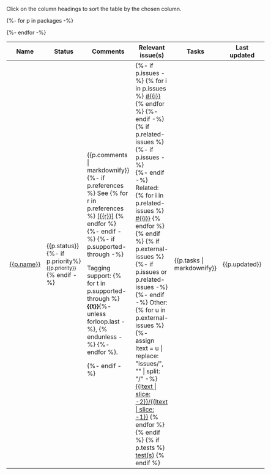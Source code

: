 
Click on the column headings to sort the table by the chosen column.

<table class="sortable" style="display:table   ;width:100%">
<thead>
<tr>
<!-- <th>Type</th>  -->
<th>Name</th>
<th>Status</th>
<th>Comments</th>
<th>Relevant issue(s)</th>
<th>Tasks</th>
<th>Last updated</th>
</tr>
</thead>
<tbody>



{%- for p in packages -%}
<tr>
<!-- <td>{{p.type}}</td> -->
<td class="{{p.status}}"><a href="https://ctan.org/pkg/
{%- if p.ctan-pkg -%}{{p.ctan-pkg}}{%- else -%}{{p.name}}{%- endif -%}
">{{p.name}}</a></td>
<td class="{{p.status}}"  sorttable_customkey="
{%- if p.status == "partially-compatible" %}compatible-partial{% else %}{{p.status}}{% endif -%}
">{{p.status}}
{%- if p.priority%}<sub>{{p.priority}}</sub>{% endif -%}
</td>
<td>
{{p.comments | markdownify}}
{%- if p.references %}
See 
{% for r in p.references %}
<a href="#ref{{r}}">[{{r}}]</a>
{% endfor %}
{%- endif -%}
{%- if p.supported-through -%}
<p>Tagging support:
{% for t in p.supported-through %}
<b>{{t}}</b>{%- unless forloop.last -%}, {% endunless -%}
{%- endfor %}.</p>
{%- endif -%}
</td>
<td>
{%- if p.issues -%}
{% for i in p.issues %}
<a href="https://github.com/latex3/tagging-project/issues/{{i}}">#{{i}}</a>
{% endfor %}
{%- endif -%}
{% if p.related-issues %}
{%- if p.issues -%}<br/>{%- endif -%}
Related:
{% for i in p.related-issues %}
<a href="https://github.com/latex3/tagging-project/issues/{{i}}">#{{i}}</a>
{% endfor %}
{% endif %}
{% if p.external-issues %}
{%- if p.issues or p.related-issues -%}<br/>{%- endif -%}
Other:
{% for u in p.external-issues %}
{%- assign ltext = u | replace: "issues/", "" | split: "/" -%}
<a href="{{u}}">{{ltext | slice: -2}}/{{ltext | slice: -1}}</a>
{% endfor %}
{% endif %}
{% if p.tests %}
<a href="{{ site.github.repository_url }}/tree/main/tagging-status/testfiles/{{p.name}}/">test(s)</a>
{% endif %}
</td>
<td>{{p.tasks | markdownify}}</td>
<td class="date">{{p.updated}}</td>
</tr>
{%- endfor -%}

</tbody>
</table>
